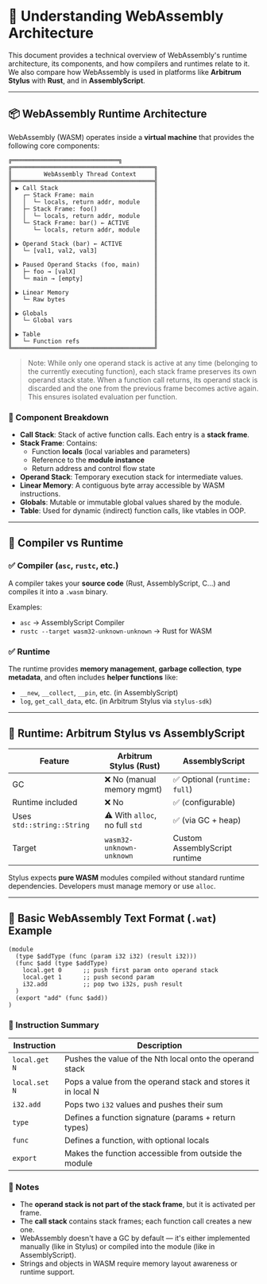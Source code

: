# 🧠 Understanding WebAssembly Architecture

This document provides a technical overview of WebAssembly's runtime architecture, its components, and how compilers and runtimes relate to it. We also compare how WebAssembly is used in platforms like **Arbitrum Stylus** with **Rust**, and in **AssemblyScript**.

---

## 📦 WebAssembly Runtime Architecture

WebAssembly (WASM) operates inside a **virtual machine** that provides the following core components:

```text
╔══════════════════════════════╗
╔════════════════════════════════════════╗
║         WebAssembly Thread Context     ║
╠════════════════════════════════════════╣
║ ▶ Call Stack                           ║
║   ┌─ Stack Frame: main                 ║
║   │  └─ locals, return addr, module    ║
║   ├─ Stack Frame: foo()                ║
║   │  └─ locals, return addr, module    ║
║   └─ Stack Frame: bar() ← ACTIVE       ║
║      └─ locals, return addr, module    ║
║                                        ║
║ ▶ Operand Stack (bar) ← ACTIVE         ║
║   └─ [val1, val2, val3]                ║
║                                        ║
║ ▶ Paused Operand Stacks (foo, main)    ║
║   ├─ foo → [valX]                      ║
║   └─ main → [empty]                    ║
║                                        ║
║ ▶ Linear Memory                        ║
║   └─ Raw bytes                         ║
║                                        ║
║ ▶ Globals                              ║
║   └─ Global vars                       ║
║                                        ║
║ ▶ Table                                ║
║   └─ Function refs                     ║
╚════════════════════════════════════════╝

```
>Note: While only one operand stack is active at any time (belonging to the currently executing function), each stack frame preserves its own operand stack state. When a function call returns, its operand stack is discarded and the one from the previous frame becomes active again. This ensures isolated evaluation per function.

### 🧩 Component Breakdown

- **Call Stack**: Stack of active function calls. Each entry is a **stack frame**.
- **Stack Frame**: Contains:
  - Function **locals** (local variables and parameters)
  - Reference to the **module instance**
  - Return address and control flow state
- **Operand Stack**: Temporary execution stack for intermediate values.
- **Linear Memory**: A contiguous byte array accessible by WASM instructions.
- **Globals**: Mutable or immutable global values shared by the module.
- **Table**: Used for dynamic (indirect) function calls, like vtables in OOP.

---

## 🧠 Compiler vs Runtime

### ✅ Compiler (`asc`, `rustc`, etc.)

A compiler takes your **source code** (Rust, AssemblyScript, C...) and compiles it into a `.wasm` binary.

Examples:

- `asc` → AssemblyScript Compiler
- `rustc --target wasm32-unknown-unknown` → Rust for WASM

### ✅ Runtime

The runtime provides **memory management**, **garbage collection**, **type metadata**, and often includes **helper functions** like:

- `__new`, `__collect`, `__pin`, etc. (in AssemblyScript)
- `log`, `get_call_data`, etc. (in Arbitrum Stylus via `stylus-sdk`)

---

## 🔎 Runtime: Arbitrum Stylus vs AssemblyScript

| Feature                  | Arbitrum Stylus (Rust)         | AssemblyScript                |
|--------------------------|-------------------------------|-------------------------------|
| GC                       | ❌ No (manual memory mgmt)     | ✅ Optional (`runtime: full`) |
| Runtime included         | ❌ No                          | ✅ (configurable)             |
| Uses `std::string::String` | ⚠️ With `alloc`, no full `std` | ✅ (via GC + heap)            |
| Target                   | `wasm32-unknown-unknown`       | Custom AssemblyScript runtime|

Stylus expects **pure WASM** modules compiled without standard runtime dependencies. Developers must manage memory or use `alloc`.

---

## 🧪 Basic WebAssembly Text Format (`.wat`) Example

```wat
(module
  (type $addType (func (param i32 i32) (result i32)))
  (func $add (type $addType)
    local.get 0      ;; push first param onto operand stack
    local.get 1      ;; push second param
    i32.add          ;; pop two i32s, push result
  )
  (export "add" (func $add))
)
```

### 🧠 Instruction Summary

| Instruction    | Description                                                        |
|----------------|--------------------------------------------------------------------|
| `local.get N`  | Pushes the value of the Nth local onto the operand stack           |
| `local.set N`  | Pops a value from the operand stack and stores it in local N       |
| `i32.add`      | Pops two `i32` values and pushes their sum                         |
| `type`         | Defines a function signature (params + return types)               |
| `func`         | Defines a function, with optional locals                           |
| `export`       | Makes the function accessible from outside the module              |

### 🧩 Notes

- The **operand stack is not part of the stack frame**, but it is activated per frame.
- The **call stack** contains stack frames; each function call creates a new one.
- WebAssembly doesn't have a GC by default — it's either implemented manually (like in Stylus) or compiled into the module (like in AssemblyScript).
- Strings and objects in WASM require memory layout awareness or runtime support.
